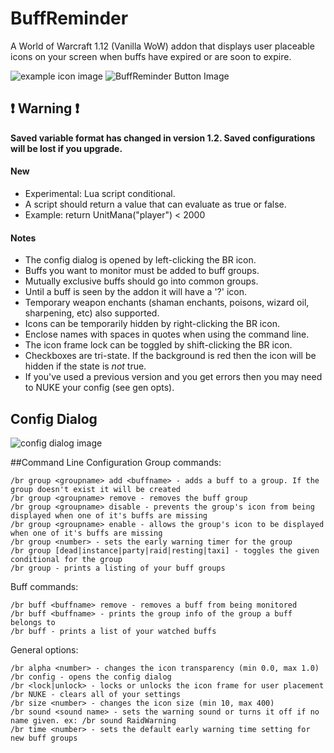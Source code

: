 
# BuffReminder
A World of Warcraft 1.12 (Vanilla WoW) addon that displays user placeable icons on your screen when buffs have expired or are soon to expire.

![example icon image](http://i.imgur.com/i6dGRIO.png)
![BuffReminder Button Image](http://i.imgur.com/gCf7Ygj.png)

## :exclamation: Warning :exclamation:
**Saved variable format has changed in version 1.2. Saved configurations will be lost if you upgrade.**

#### New
- Experimental: Lua script conditional.
- A script should return a value that can evaluate as true or false.
- Example: return UnitMana("player") < 2000

#### Notes
- The config dialog is opened by left-clicking the BR icon.
- Buffs you want to monitor must be added to buff groups.
- Mutually exclusive buffs should go into common groups.
- Until a buff is seen by the addon it will have a '?' icon.
- Temporary weapon enchants (shaman enchants, poisons, wizard oil, sharpening, etc) also supported.
- Icons can be temporarily hidden by right-clicking the BR icon.
- Enclose names with spaces in quotes when using the command line.
- The icon frame lock can be toggled by shift-clicking the BR icon.
- Checkboxes are tri-state. If the background is red then the icon will be hidden if the state is _not_ true.
- If you've used a previous version and you get errors then you may need to NUKE your config (see gen opts).

## Config Dialog
![config dialog image](http://i.imgur.com/XmMvP0U.png)

##Command Line Configuration
Group commands:

	/br group <groupname> add <buffname> - adds a buff to a group. If the group doesn't exist it will be created
	/br group <groupname> remove - removes the buff group
	/br group <groupname> disable - prevents the group's icon from being displayed when one of it's buffs are missing
	/br group <groupname> enable - allows the group's icon to be displayed when one of it's buffs are missing
	/br group <number> - sets the early warning timer for the group
    /br group [dead|instance|party|raid|resting|taxi] - toggles the given conditional for the group
    /br group - prints a listing of your buff groups


Buff commands:

	/br buff <buffname> remove - removes a buff from being monitored
	/br buff <buffname> - prints the group info of the group a buff belongs to
	/br buff - prints a list of your watched buffs


General options:

	/br alpha <number> - changes the icon transparency (min 0.0, max 1.0)
	/br config - opens the config dialog
	/br <lock|unlock> - locks or unlocks the icon frame for user placement
	/br NUKE - clears all of your settings
    /br size <number> - changes the icon size (min 10, max 400)
	/br sound <sound name> - sets the warning sound or turns it off if no name given. ex: /br sound RaidWarning
	/br time <number> - sets the default early warning time setting for new buff groups
